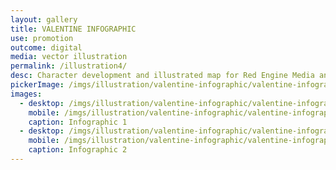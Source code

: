 ```yaml
---
layout: gallery
title: VALENTINE INFOGRAPHIC
use: promotion
outcome: digital
media: vector illustration
permalink: /illustration4/
desc: Character development and illustrated map for Red Engine Media and Betterware.
pickerImage: /imgs/illustration/valentine-infographic/valentine-infographic-thumb.jpg
images:
  - desktop: /imgs/illustration/valentine-infographic/valentine-infographic-1-01.jpg
    mobile: /imgs/illustration/valentine-infographic/valentine-infographic-1-01.jpg
    caption: Infographic 1
  - desktop: /imgs/illustration/valentine-infographic/valentine-infographic-2.jpg
    mobile: /imgs/illustration/valentine-infographic/valentine-infographic-2.jpg
    caption: Infographic 2
---
```

